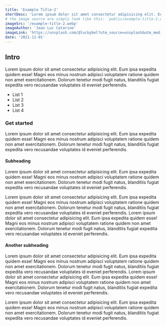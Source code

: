 ```yaml
---
title: 'Example Title-2'
shortDesc: 'Lorem ipsum dolor sit amet consectetur adipisicing elit. Eum ipsa expedita quidem esse! Magni eos minus nostrum adipisci.'
# the image source are simply look like this: `public/example-title-2.webp
imageSrc: '/example-title-2.webp'
imageAuthor: 'Jean Luc Catarine'
imageLink: 'https://unsplash.com/@luckybel?utm_source=unsplash&utm_medium=referral&utm_content=creditCopyText'
date: '2021-11-01'
---
```


<!-- Dont'use h1 or #, because the h1 is for title, start the heading with h2 or ## -->
<!-- You can nor enhance this with another stuff such as mdx or stick with this -->

## Intro

Lorem ipsum dolor sit amet consectetur adipisicing elit. Eum ipsa expedita quidem esse! Magni eos minus nostrum adipisci voluptatem ratione quidem non amet exercitationem. Dolorum tenetur modi fugit natus, blanditiis fugiat expedita vero recusandae voluptates id eveniet perferendis.

- List 1
- List 2
- List 3
- List 4

### Get started

Lorem ipsum dolor sit amet consectetur adipisicing elit. Eum ipsa expedita quidem esse! Magni eos minus nostrum adipisci voluptatem ratione quidem non amet exercitationem. Dolorum tenetur modi fugit natus, blanditiis fugiat expedita vero recusandae voluptates id eveniet perferendis.

#### Subheading
Lorem ipsum dolor sit amet consectetur adipisicing elit. Eum ipsa expedita quidem esse! Magni eos minus nostrum adipisci voluptatem ratione quidem non amet exercitationem. Dolorum tenetur modi fugit natus, blanditiis fugiat expedita vero recusandae voluptates id eveniet perferendis.

Lorem ipsum dolor sit amet consectetur adipisicing elit. Eum ipsa expedita quidem esse! Magni eos minus nostrum adipisci voluptatem ratione quidem non amet exercitationem. Dolorum tenetur modi fugit natus, blanditiis fugiat expedita vero recusandae voluptates id eveniet perferendis.
Lorem ipsum dolor sit amet consectetur adipisicing elit. Eum ipsa expedita quidem esse! Magni eos minus nostrum adipisci voluptatem ratione quidem non amet exercitationem. Dolorum tenetur modi fugit natus, blanditiis fugiat expedita vero recusandae voluptates id eveniet perferendis.

#### Another subheading
Lorem ipsum dolor sit amet consectetur adipisicing elit. Eum ipsa expedita quidem esse! Magni eos minus nostrum adipisci voluptatem ratione quidem non amet exercitationem. Dolorum tenetur modi fugit natus, blanditiis fugiat expedita vero recusandae voluptates id eveniet perferendis.
Lorem ipsum dolor sit amet consectetur adipisicing elit. Eum ipsa expedita quidem esse! Magni eos minus nostrum adipisci voluptatem ratione quidem non amet exercitationem. Dolorum tenetur modi fugit natus, blanditiis fugiat expedita vero recusandae voluptates id eveniet perferendis.

Lorem ipsum dolor sit amet consectetur adipisicing elit. Eum ipsa expedita quidem esse! Magni eos minus nostrum adipisci voluptatem ratione quidem non amet exercitationem. Dolorum tenetur modi fugit natus, blanditiis fugiat expedita vero recusandae voluptates id eveniet perferendis.